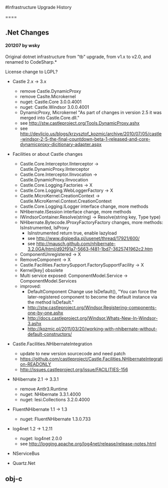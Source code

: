 #Infrastructure Upgrade History

====

## .Net Changes

#### 201207 by wsky

Original dotnet infrastructure from "tb" upgrade, from v1.x to v2.0, and renamed to CodeSharp.*

License change to LGPL?

- Castle 2.x -> 3.x
	- remove Castle.DynamicProxy
	- remove Caslte.Microkernel
	- nuget: Castle.Core 3.0.0.4001
	- nuget: Castle.Windsor 3.0.0.4001
	- DynamicProxy, Microkernel "As part of changes in version 2.5 it was merged into Castle.Core.dll." 
	- see http://stw.castleproject.org/Tools.DynamicProxy.ashx
	- see http://devlicio.us/blogs/krzysztof_kozmic/archive/2010/07/05/castle-windsor-2-5-the-final-countdown-beta-1-released-and-core-dynamicproxy-dicitionary-adapter.aspx

- Facilities or about Castle changes
	- Castle.Core.Interceptor.IInterceptor -> Castle.DynamicProxy.IInterceptor
	- Castle.Core.Interceptor.IInvocation -> Castle.DynamicProxy.IInvocation
	- Castle.Core.Logging.Factories -> X
	- Castle.Core.Logging.WebLoggerFactory -> X
	- Castle.MicroKernel.CreationContext -> Castle.MicroKernel.Context.CreationContext
	- Castle.Core.Logging.ILogger interface change, more methods
	- NHibernate.ISession interface change, more methods
	- IWindsorContainer.Resolve(string) -> Resolve(string key, Type type)
	- NHibernate.Bytecode.IProxyFactoryFactory changes, more methods: IsInstrumented, IsProxy
		- IsInstrumented return true, enable lazyload
		- see http://www.digipedia.pl/usenet/thread/17921/600/
		- see http://mausch.github.com/nhibernate-3.2.0GA/html/d92f91a7-5663-f481-1bd7-3625741962c2.htm
	- ComponentUnregistered -> X
	- RemoveComponent -> X
	- Castle.Facilities.FactorySupport.FactorySupportFacility -> X
	- Kernel[key] obsolete
	- Multi service exposed: ComponentModel.Service -> ComponentModel.Services
	- improved: 
		- DefaultComponent Change use IsDefault(), "You can force the later-registered component to become the default instance via the method IsDefault."
		- http://stw.castleproject.org/Windsor.Registering-components-one-by-one.ashx
		- http://docs.castleproject.org/Windsor.Whats-New-In-Windsor-3.ashx
		- http://kozmic.pl/2011/03/20/working-with-nhibernate-without-default-constructors/
- Castle.Facilities.NHibernateIntegration
	- update to new version sourcecode and need patch
	- https://github.com/castleproject/Castle.Facilities.NHibernateIntegration-READONLY
	- http://issues.castleproject.org/issue/FACILITIES-156
	
- NHibernate 2.1 -> 3.3.1
	- remove Antlr3.Runtime
	- nuget: NHibernate 3.3.1.4000
	- nuget: Iesi.Collections 3.2.0.4000

- FluentNHibernate 1.1 -> 1.3
	- nuget: FluentNHibernate 1.3.0.733

- log4net 1.2 -> 1.2.11
	- nuget: log4net 2.0.0
	- see http://logging.apache.org/log4net/release/release-notes.html

- NServiceBus

- Quartz.Net

## obj-c





